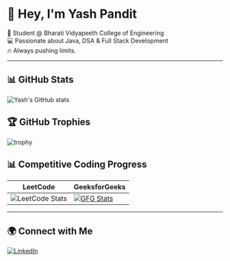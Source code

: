 # 👋 Hey, I'm Yash Pandit

🚀 Student @ Bharati Vidyapeeth College of Engineering  
💻 Passionate about Java, DSA & Full Stack Development  
🔥 Always pushing limits.

---

## 📊 GitHub Stats
![Yash's GitHub stats](https://github-readme-stats.vercel.app/api?username=Itachiuchiha325&show_icons=true&theme=radical)

## 🏆 GitHub Trophies
![trophy](https://github-profile-trophy.vercel.app/?username=Itachiuchiha325&theme=onedark)
## 📊 Competitive Coding Progress  

| LeetCode | GeeksforGeeks |
|----------|---------------|
| ![LeetCode Stats](https://leetcard.jacoblin.cool/Yash_Pandit04?theme=dark&font=Baloo&ext=contest) | [![GFG Stats](https://gfgstatscard.vercel.app/yashpandit04?theme=dark)](https://auth.geeksforgeeks.org/user/yashpandit04/practice/) |





---

## 🌍 Connect with Me
[![LinkedIn](https://img.shields.io/badge/LinkedIn-blue?logo=linkedin)](https://linkedin.com/in/yash-pandit-a48230322)

